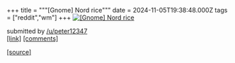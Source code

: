 +++
title = """[Gnome] Nord rice"""
date = 2024-11-05T19:38:48.000Z
tags = ["reddit","wm"]
+++
[![[Gnome] Nord rice](https://preview.redd.it/fr7i7k7ny4zd1.png?width=640&crop=smart&auto=webp&s=b350b0637a2c9de0067d9f0396582c186e91eee1 "[Gnome] Nord rice")](https://www.reddit.com/r/unixporn/comments/1gkfa3g/gnome_nord_rice/)

submitted by [/u/peter12347](https://www.reddit.com/user/peter12347)  
[\[link\]](https://i.redd.it/fr7i7k7ny4zd1.png) [\[comments\]](https://www.reddit.com/r/unixporn/comments/1gkfa3g/gnome_nord_rice/)

[[source]](https://www.reddit.com/r/unixporn/comments/1gkfa3g/gnome_nord_rice/)
